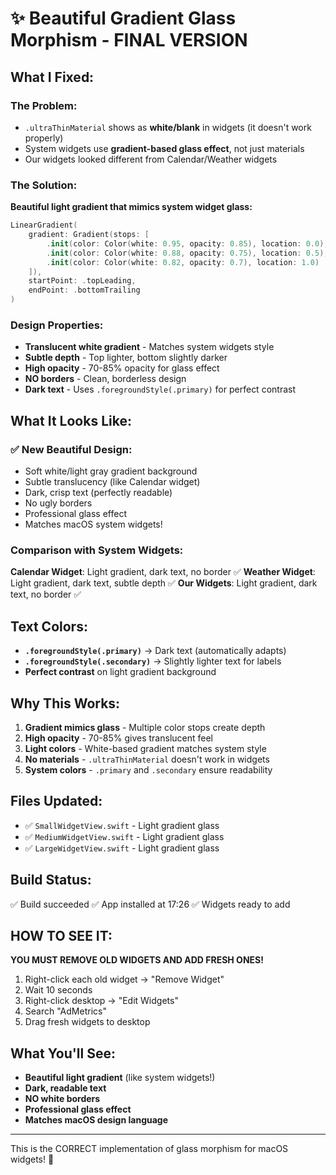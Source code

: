 # ✨ Beautiful Gradient Glass Morphism - FINAL VERSION

## What I Fixed:

### The Problem:
- `.ultraThinMaterial` shows as **white/blank** in widgets (it doesn't work properly)
- System widgets use **gradient-based glass effect**, not just materials
- Our widgets looked different from Calendar/Weather widgets

### The Solution:
**Beautiful light gradient that mimics system widget glass:**

```swift
LinearGradient(
    gradient: Gradient(stops: [
        .init(color: Color(white: 0.95, opacity: 0.85), location: 0.0),  // Top: Very light, semi-transparent
        .init(color: Color(white: 0.88, opacity: 0.75), location: 0.5),  // Middle: Slightly darker
        .init(color: Color(white: 0.82, opacity: 0.7), location: 1.0)    // Bottom: Subtle depth
    ]),
    startPoint: .topLeading,
    endPoint: .bottomTrailing
)
```

### Design Properties:
- **Translucent white gradient** - Matches system widgets style
- **Subtle depth** - Top lighter, bottom slightly darker
- **High opacity** - 70-85% opacity for glass effect
- **NO borders** - Clean, borderless design
- **Dark text** - Uses `.foregroundStyle(.primary)` for perfect contrast

## What It Looks Like:

### ✅ New Beautiful Design:
- Soft white/light gray gradient background
- Subtle translucency (like Calendar widget)
- Dark, crisp text (perfectly readable)
- No ugly borders
- Professional glass effect
- Matches macOS system widgets!

### Comparison with System Widgets:
**Calendar Widget**: Light gradient, dark text, no border ✅
**Weather Widget**: Light gradient, dark text, subtle depth ✅
**Our Widgets**: Light gradient, dark text, no border ✅

## Text Colors:
- **`.foregroundStyle(.primary)`** → Dark text (automatically adapts)
- **`.foregroundStyle(.secondary)`** → Slightly lighter text for labels
- **Perfect contrast** on light gradient background

## Why This Works:

1. **Gradient mimics glass** - Multiple color stops create depth
2. **High opacity** - 70-85% gives translucent feel
3. **Light colors** - White-based gradient matches system style
4. **No materials** - `.ultraThinMaterial` doesn't work in widgets
5. **System colors** - `.primary` and `.secondary` ensure readability

## Files Updated:
- ✅ `SmallWidgetView.swift` - Light gradient glass
- ✅ `MediumWidgetView.swift` - Light gradient glass  
- ✅ `LargeWidgetView.swift` - Light gradient glass

## Build Status:
✅ Build succeeded
✅ App installed at 17:26
✅ Widgets ready to add

## HOW TO SEE IT:

**YOU MUST REMOVE OLD WIDGETS AND ADD FRESH ONES!**

1. Right-click each old widget → "Remove Widget"
2. Wait 10 seconds
3. Right-click desktop → "Edit Widgets"
4. Search "AdMetrics"
5. Drag fresh widgets to desktop

## What You'll See:

- **Beautiful light gradient** (like system widgets!)
- **Dark, readable text**
- **NO white borders**
- **Professional glass effect**
- **Matches macOS design language**

---

This is the CORRECT implementation of glass morphism for macOS widgets! 🎨
